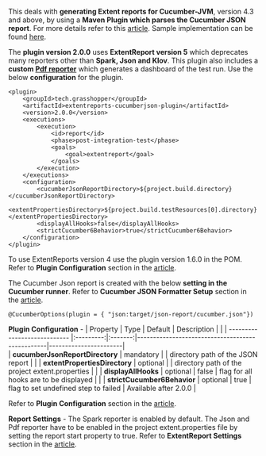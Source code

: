 This deals with **generating Extent reports for Cucumber-JVM**, version 4.3 and above, by using a **Maven Plugin which parses the Cucumber JSON report**. For more details refer to this [article](https://grasshopper.tech/2114/). Sample implementation can be found [here](https://github.com/grasshopper7/extentreports-cucumberjson-report).

The **plugin version 2.0.0** uses **ExtentReport version 5** which deprecates many reporters other than **Spark, Json and Klov**. This plugin also includes a **custom [Pdf reporter](https://github.com/grasshopper7/extentreports-pdf-dashboard-reporter)** which generates a dashboard of the test run. Use the below **configuration** for the plugin.


```
<plugin>
	<groupId>tech.grasshopper</groupId>
	<artifactId>extentreports-cucumberjson-plugin</artifactId>
	<version>2.0.0</version>
	<executions>
		<execution>
			<id>report</id>
			<phase>post-integration-test</phase>
			<goals>
				<goal>extentreport</goal>
			</goals>
		</execution>
	</executions>
	<configuration>
		<cucumberJsonReportDirectory>${project.build.directory}</cucumberJsonReportDirectory>
		<extentPropertiesDirectory>${project.build.testResources[0].directory}</extentPropertiesDirectory>
		<displayAllHooks>false</displayAllHooks>
		<strictCucumber6Behavior>true</strictCucumber6Behavior>
	</configuration>
</plugin>
```

To use ExtentReports version 4 use the plugin version 1.6.0 in the POM. Refer to **Plugin Configuration** section in the [article](https://grasshopper.tech/2114/). 


The Cucumber Json report is created with the below **setting in the Cucumber runner**. Refer to **Cucumber JSON Formatter Setup** section in the [article](https://grasshopper.tech/2114/).
```
@CucumberOptions(plugin = { "json:target/json-report/cucumber.json"})
```

**Plugin Configuration** -
| Property                        | Type      | Default | Description                                     |                       |
| ----------------------------    |:---------:|:-------:|-------------------------------------------------|-----------------------|               
| **cucumberJsonReportDirectory** | mandatory |         | directory path of the JSON report               |                       |
| **extentPropertiesDirectory**   | optional  |         | directory path of the project extent.properties |                       |
| **displayAllHooks**             | optional  | false   | flag for all hooks are to be displayed          |                       |
| **strictCucumber6Behavior**     | optional  | true    | flag to set undefined step to failed            | Available after 2.0.0 |

Refer to **Plugin Configuration** section in the [article](https://grasshopper.tech/2114/).

**Report Settings** - The Spark reporter is enabled by default. The Json and Pdf reporter have to be enabled in the project extent.properties file by setting the report start property to true. Refer to **ExtentReport Settings** section in the [article](https://grasshopper.tech/2114/).

